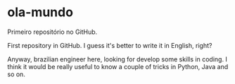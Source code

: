 # ola-mundo
Primeiro repositório no GitHub.

First repository in GitHub. I guess it's better to write it in English, right?

Anyway, brazilian engineer here, looking for develop some skills in coding. I think it would be really useful to know a couple of tricks in Python, Java and so on.

